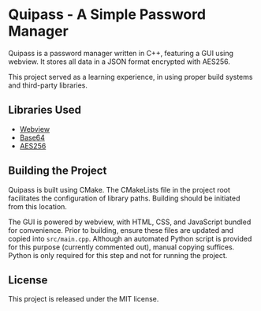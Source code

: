 # Quipass - A Simple Password Manager

Quipass is a password manager written in C++, featuring a GUI using webview. It stores all data in a JSON format encrypted with AES256.

This project served as a learning experience, in using proper build systems and third-party libraries.

## Libraries Used

- [Webview](https://github.com/webview/webview)
- [Base64](https://github.com/ReneNyffenegger/cpp-base64)
- [AES256](https://github.com/Urban82/Aes256)

## Building the Project

Quipass is built using CMake. The CMakeLists file in the project root facilitates the configuration of library paths. Building should be initiated from this location.

The GUI is powered by webview, with HTML, CSS, and JavaScript bundled for convenience. Prior to building, ensure these files are updated and copied into `src/main.cpp`. Although an automated Python script is provided for this purpose (currently commented out), manual copying suffices. Python is only required for this step and not for running the project.

## License

This project is released under the MIT license.
